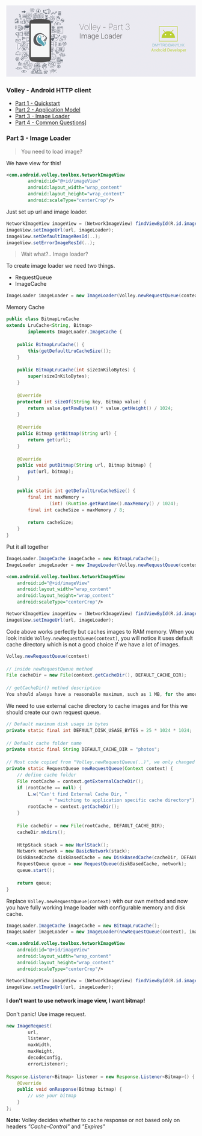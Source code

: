 ![Image Loader](/assets/images/articles/volley-part-3.png)

### Volley - Android HTTP client
- [Part 1 - Quickstart](/assets/articles/volley-part-1.md)
- [Part 2 - Application Model](/assets/articles/volley-part-2.md)
- [Part 3 - Image Loader](/assets/articles/volley-part-3.md)
- [Part 4 - Common Questions](/assets/articles/volley-part-4.md)]

### Part 3 - Image Loader

> You need to load image?

We have view for this!

```xml
<com.android.volley.toolbox.NetworkImageView
        android:id="@+id/imageView"
        android:layout_width="wrap_content"
        android:layout_height="wrap_content"
        android:scaleType="centerCrop"/>
```

Just set up url and image loader.
```java
NetworkImageView imageView = (NetworkImageView) findViewById(R.id.imageView);
imageView.setImageUrl(url, imageLoader);
imageView.setDefaultImageResId(..);
imageView.setErrorImageResId(..);
```

> Wait what?.. Image loader?

To create image loader we need two things.

- RequestQueue
- ImageCache

```java
ImageLoader imageLoader = new ImageLoader(Volley.newRequestQueue(context), imageCache);
```

Memory Cache
```java
public class BitmapLruCache
extends LruCache<String, Bitmap>
        implements ImageLoader.ImageCache {

    public BitmapLruCache() {
        this(getDefaultLruCacheSize());
    }

    public BitmapLruCache(int sizeInKiloBytes) {
        super(sizeInKiloBytes);
    }

    @Override
    protected int sizeOf(String key, Bitmap value) {
        return value.getRowBytes() * value.getHeight() / 1024;
    }

    @Override
    public Bitmap getBitmap(String url) {
        return get(url);
    }

    @Override
    public void putBitmap(String url, Bitmap bitmap) {
        put(url, bitmap);
    }

    public static int getDefaultLruCacheSize() {
        final int maxMemory =
                (int) (Runtime.getRuntime().maxMemory() / 1024);
        final int cacheSize = maxMemory / 8;

        return cacheSize;
    }
}
```

Put it all together
```java
ImageLoader.ImageCache imageCache = new BitmapLruCache();
ImageLoader imageLoader = new ImageLoader(Volley.newRequestQueue(context), imageCache);
```
```xml
<com.android.volley.toolbox.NetworkImageView
    android:id="@+id/imageView"
    android:layout_width="wrap_content"
    android:layout_height="wrap_content"
    android:scaleType="centerCrop"/>
```
```java
NetworkImageView imageView = (NetworkImageView) findViewById(R.id.imageView);
imageView.setImageUrl(url, imageLoader);
```

Code above works perfectly but caches images to RAM memory. When you look inside `Volley.newRequestQueue(context)`, you will notice it uses default cache directory which is not a good choice if we have a lot of images.
```java
Volley.newRequestQueue(context)

// inside newRequestQueue method
File cacheDir = new File(context.getCacheDir(), DEFAULT_CACHE_DIR);

// getCacheDir() method description
You should always have a reasonable maximum, such as 1 MB, for the amount of space you consume with cache files, and prune those files when exceeding that space.
```

We need to use external cache directory to cache images and for this we should create our own request queue.
```java
// Default maximum disk usage in bytes
private static final int DEFAULT_DISK_USAGE_BYTES = 25 * 1024 * 1024;

// Default cache folder name
private static final String DEFAULT_CACHE_DIR = "photos";

// Most code copied from "Volley.newRequestQueue(..)", we only changed cache directory
private static RequestQueue newRequestQueue(Context context) {
    // define cache folder
    File rootCache = context.getExternalCacheDir();
    if (rootCache == null) {
        L.w("Can't find External Cache Dir, "
                + "switching to application specific cache directory");
        rootCache = context.getCacheDir();
    }

    File cacheDir = new File(rootCache, DEFAULT_CACHE_DIR);
    cacheDir.mkdirs();

    HttpStack stack = new HurlStack();
    Network network = new BasicNetwork(stack);
    DiskBasedCache diskBasedCache = new DiskBasedCache(cacheDir, DEFAULT_DISK_USAGE_BYTES);
    RequestQueue queue = new RequestQueue(diskBasedCache, network);
    queue.start();

    return queue;
}
```

Replace `Volley.newRequestQueue(context)` with our own method and now you have fully working Image loader with configurable memory and disk cache.
```java
ImageLoader.ImageCache imageCache = new BitmapLruCache();
ImageLoader imageLoader = new ImageLoader(newRequestQueue(context), imageCache);
```
```xml
<com.android.volley.toolbox.NetworkImageView
    android:id="@+id/imageView"
    android:layout_width="wrap_content"
    android:layout_height="wrap_content"
    android:scaleType="centerCrop"/>
```
```java
NetworkImageView imageView = (NetworkImageView) findViewById(R.id.imageView);
imageView.setImageUrl(url, imageLoader);
```

#### I don't want to use network image view, I want bitmap!

Don't panic! Use image request.
```java
new ImageRequest(
        url,
        listener,
        maxWidth,
        maxHeight,
        decodeConfig,
        errorListener);

Response.Listener<Bitmap> listener = new Response.Listener<Bitmap>() {
    @Override
    public void onResponse(Bitmap bitmap) {
        // use your bitmap
    }
};
```

**Note:** Volley decides whether to cache response or not based only on headers *"Cache-Control"* and *"Expires"*
